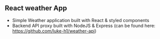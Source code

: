 ## React weather App 

  * Simple Weather application built with React & styled components
  * Backend API proxy built with NodeJS & Express (can be found here: https://github.com/luke-h1/weather-api)
